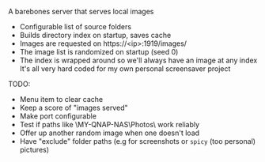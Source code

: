 A barebones server that serves local images
- Configurable list of source folders
- Builds directory index on startup, saves cache
- Images are requested on https://&lt;ip&gt;:1919/images/<image index>
- The image list is randomized on startup (seed 0)
- The index is wrapped around so we'll always have an image at any index
It's all very hard coded for my own personal screensaver project

TODO:
- Menu item to clear cache
- Keep a score of "images served"
- Make port configurable
- Test if paths like \\MY-QNAP-NAS\Photos\ work reliably
- Offer up another random image when one doesn't load
- Have "exclude" folder paths (e.g for screenshots or `spicy` (too personal) pictures)
